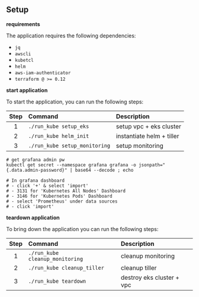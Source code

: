 ## Setup

**requirements**

The application requires the following dependencies:

  - `jq`
  - `awscli`
  - `kubetcl`
  - `helm`
  - `aws-iam-authenticator`
  - `terraform @ >= 0.12`

**start application**

To start the application, you can run the following steps:

| Step | Command | Description |
| :---: | :---- | :---- |
| 1 | `./run_kube setup_eks` | setup vpc + eks cluster |
| 2 | `./run_kube helm_init` | instantiate helm + tiller |
| 3 | `./run_kube setup_monitoring` | setup monitoring |

```
# get grafana admin pw
kubectl get secret --namespace grafana grafana -o jsonpath="{.data.admin-password}" | base64 --decode ; echo

# In grafana dashboard
# - click '+' & select 'import' 
# - 3131 for 'Kubernetes All Nodes' Dashboard
# - 3146 for 'Kubernetes Pods' Dashboard
# - select 'Prometheus' under data sources
# - click 'import'
```

**teardown application**

To bring down the application you can run the following steps:

| Step | Command | Description |
| :---: | :---- | :---- |
| 1 | `./run_kube cleanup_monitoring` | cleanup monitoring |
| 2 | `./run_kube cleanup_tiller` | cleanup tiller |
| 3 | `./run_kube teardown` | destroy eks cluster + vpc |

